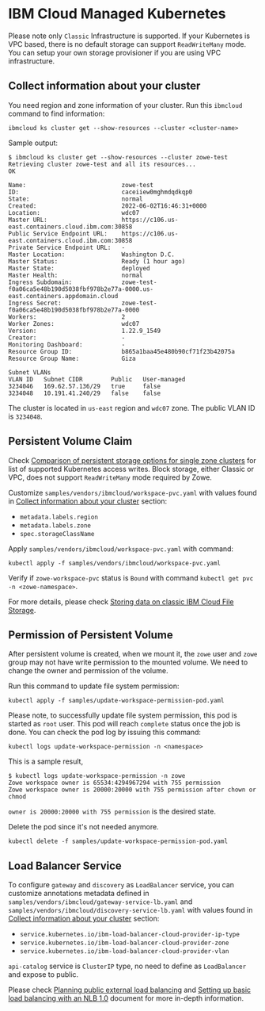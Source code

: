 # IBM Cloud Managed Kubernetes

Please note only `Classic` Infrastructure is supported. If your Kubernetes is VPC based, there is no default storage can support `ReadWriteMany` mode. You can setup your own storage provisioner if you are using VPC infrastructure.

## Collect information about your cluster

You need region and zone information of your cluster. Run this `ibmcloud` command to find information:

```
ibmcloud ks cluster get --show-resources --cluster <cluster-name>
```

Sample output:

```
$ ibmcloud ks cluster get --show-resources --cluster zowe-test
Retrieving cluster zowe-test and all its resources...
OK
                                   
Name:                           zowe-test   
ID:                             caceiiew0mghmdqdkqp0   
State:                          normal   
Created:                        2022-06-02T16:46:31+0000   
Location:                       wdc07   
Master URL:                     https://c106.us-east.containers.cloud.ibm.com:30858   
Public Service Endpoint URL:    https://c106.us-east.containers.cloud.ibm.com:30858   
Private Service Endpoint URL:   -   
Master Location:                Washington D.C.   
Master Status:                  Ready (1 hour ago)   
Master State:                   deployed   
Master Health:                  normal   
Ingress Subdomain:              zowe-test-f0a06ca5e48b190d5038fbf978b2e77a-0000.us-east.containers.appdomain.cloud   
Ingress Secret:                 zowe-test-f0a06ca5e48b190d5038fbf978b2e77a-0000   
Workers:                        2   
Worker Zones:                   wdc07   
Version:                        1.22.9_1549   
Creator:                        -   
Monitoring Dashboard:           -   
Resource Group ID:              b865a1baa45e480b90cf71f23b42075a   
Resource Group Name:            Giza   

Subnet VLANs
VLAN ID   Subnet CIDR        Public   User-managed   
3234046   169.62.57.136/29   true     false   
3234048   10.191.41.240/29   false    false   
```

The cluster is located in `us-east` region and `wdc07` zone. The public VLAN ID is `3234048`.

## Persistent Volume Claim

Check [Comparison of persistent storage options for single zone clusters](https://cloud.ibm.com/docs/containers?topic=containers-storage_planning#single_zone_persistent_storage) for list of supported Kubernetes access writes. Block storage, either Classic or VPC, does not support `ReadWriteMany` mode required by Zowe.

Customize `samples/vendors/ibmcloud/workspace-pvc.yaml` with values found in [Collect information about your cluster](#collect-information-about-your-cluster) section:

- `metadata.labels.region`
- `metadata.labels.zone`
- `spec.storageClassName`

Apply `samples/vendors/ibmcloud/workspace-pvc.yaml` with command:

```
kubectl apply -f samples/vendors/ibmcloud/workspace-pvc.yaml
```

Verify if `zowe-workspace-pvc` status is `Bound` with command `kubectl get pvc -n <zowe-namespace>`.

For more details, please check [Storing data on classic IBM Cloud File Storage](https://cloud.ibm.com/docs/containers?topic=containers-file_storage#file_qs).

## Permission of Persistent Volume

After persistent volume is created, when we mount it, the `zowe` user and `zowe` group may not have write permission to the mounted volume. We need to change the owner and permission of the volume.

Run this command to update file system permission:

```
kubectl apply -f samples/update-workspace-permission-pod.yaml 
```

Please note, to successfully update file system permission, this pod is started as `root` user. This pod will reach `complete` status once the job is done. You can check the pod log by issuing this command:

```
kubectl logs update-workspace-permission -n <namespace>
```

This is a sample result,

```
$ kubectl logs update-workspace-permission -n zowe
Zowe workspace owner is 65534:4294967294 with 755 permission
Zowe workspace owner is 20000:20000 with 755 permission after chown or chmod
```

`owner is 20000:20000 with 755 permission` is the desired state.

Delete the pod since it's not needed anymore.

```
kubectl delete -f samples/update-workspace-permission-pod.yaml
```

## Load Balancer Service

To configure `gateway` and `discovery` as `LoadBalancer` service, you can customize annotations metadata defined in `samples/vendors/ibmcloud/gateway-service-lb.yaml` and `samples/vendors/ibmcloud/discovery-service-lb.yaml` with values found in [Collect information about your cluster](#collect-information-about-your-cluster) section:

- `service.kubernetes.io/ibm-load-balancer-cloud-provider-ip-type`
- `service.kubernetes.io/ibm-load-balancer-cloud-provider-zone`
- `service.kubernetes.io/ibm-load-balancer-cloud-provider-vlan`

`api-catalog` service is `ClusterIP` type, no need to define as `LoadBalancer` and expose to public.

Please check [Planning public external load balancing](https://cloud.ibm.com/docs/containers?topic=containers-cs_network_planning#public_access) and [Setting up basic load balancing with an NLB 1.0](https://cloud.ibm.com/docs/containers?topic=containers-loadbalancer) document for more in-depth information.
